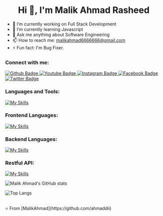  <h1 align="center">Hi 👋, I'm Malik Ahmad Rasheed</h1>

- 🔭 I’m currently working on Full Stack Development
- 🌱 I’m currently learning Javascript
- 💬 Ask me anything about Software Engineering 
- 📫 How to reach me: malikahmad6666666@gmail.com
- ⚡ Fun fact: I'm Bug Fixer.
  
### Connect with me:
<div id="badges">
  <a href="https://github.com/ahmaddii">
    <img src="https://img.shields.io/badge/Github-white?style=for-the-badge&logo=Github&logoColor=black" alt="Github Badge"/>
  </a>
  <a href="https://www.youtube.com/@psychopalys1851">
    <img src="https://img.shields.io/badge/YouTube-red?style=for-the-badge&logo=youtube&logoColor=white" alt="Youtube Badge"/>
  </a>
   <a href="https://www.instagram.com/techcraft_startups/">
    <img src="https://img.shields.io/badge/Instagram-purple?style=for-the-badge&logo=instagram&logoColor=white" alt="Instagram Badge"/>
  </a>
   <a href="https://web.facebook.com/profile.php?id=100041117103827">
    <img src="https://img.shields.io/badge/Facebook-blue?style=for-the-badge&logo=facebook&logoColor=white" alt="Facebook Badge"/>
  </a>
   <a href="https://web.facebook.com/profile.php?id=100041117103827">
    <img src="https://img.shields.io/badge/Twitter-blue?style=for-the-badge&logo=twitter&logoColor=white" alt="Twitter Badge"/>
  </a>
</div>

### Languages and Tools:
[![My Skills](https://skillicons.dev/icons?i=flutter,dart,firebase,github,git,linux,figma,kali,cpp,androidstudio&perline=5)](https://skillicons.dev)

### Frontend Languages:
[![My Skills](https://skillicons.dev/icons?i=js,html,css,jquery,bootstrap,wordpress,python,ts,nextjs)](https://skillicons.dev)

### Backend Languages:
[![My Skills](https://skillicons.dev/icons?i=php,mysql,supabase,postgres)](https://skillicons.dev)

### Restful API:
[![My Skills](https://skillicons.dev/icons?i=postman,gitlab)](https://skillicons.dev)


![Malik Ahmad's GitHub stats](https://github-readme-stats.vercel.app/api?username=ahmaddii&show_icons=true&theme=dark)

![Top Langs](https://github-readme-stats.vercel.app/api/top-langs/?username=ahmaddii&theme=dark)


<br>
⭐️ From [MalikAhmad](https://github.com/ahmaddii)

